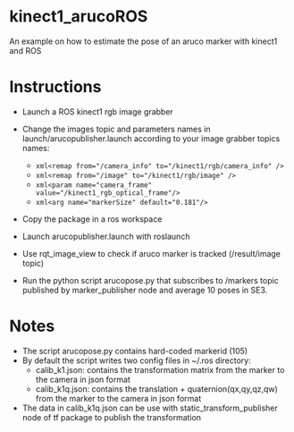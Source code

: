 # kinect1_arucoROS
An example on how to estimate the pose of an aruco marker with kinect1 and ROS

# Instructions
* Launch a ROS kinect1 rgb image grabber
* Change the images topic and parameters names in launch/arucopublisher.launch according to your image grabber topics names:
	* ```xml<remap from="/camera_info" to="/kinect1/rgb/camera_info" />```
 	* ```xml<remap from="/image" to="/kinect1/rgb/image" />```
 	* ```xml<param name="camera_frame" value="/kinect1_rgb_optical_frame"/>```
	* ```xml<arg name="markerSize" default="0.181"/>```

* Copy the package in a ros workspace
* Launch arucopublisher.launch with roslaunch
* Use rqt_image_view to check if aruco marker is tracked (/result/image topic)
* Run the python script arucopose.py that subscribes to /markers topic published by marker_publisher node and average 10 poses in SE3.  

# Notes
* The script arucopose.py contains hard-coded markerid (105)
* By default the script writes two config files in ~/.ros directory:
 	* calib_k1.json: contains the transformation matrix from the marker to the camera in json format
 	* calib_k1q.json: contains the translation + quaternion(qx,qy,qz,qw) from the marker to the camera in json format
* The data in calib_k1q.json can be use with static_transform_publisher node of tf package to publish the transformation